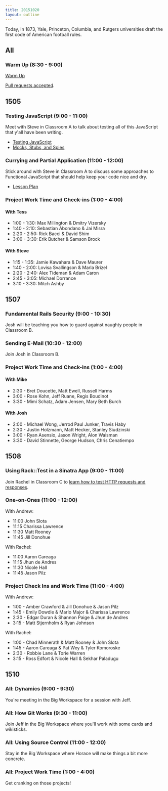```yaml
---
title: 20151020
layout: outline
---
```


Today, in 1873, Yale, Princeton, Columbia, and Rutgers universities draft the first code of American football rules.

## All

### Warm Up (8:30 - 9:00)

[Warm Up](https://thewarmup.herokuapp.com)

[Pull requests accepted](https://github.com/mikedao/the-warm-up).


## 1505

### Testing JavaScript (9:00 - 11:00)

Meet with Steve in Classroom A to talk about testing all of this JavaScript that y'all have been writing.

* [Testing JavaScript](https://github.com/turingschool-examples/testing-javascript)
* [Mocks, Stubs, and Spies](https://github.com/turingschool/lesson_plans/blob/master/ruby_04-apis_and_scalability/testing_javascript-mocks_and_stubs.markdown)

### Currying and Partial Application (11:00 - 12:00)

Stick around with Steve in Classroom A to discuss some approaches to Functional JavaScript that should help keep your code nice and dry.

* [Lesson Plan](https://github.com/mdn/advanced-js-fundamentals-ck/blob/gh-pages/tutorials/02-functions/02-currying-and-partial-application.md)

### Project Work Time and Check-ins (1:00 - 4:00)

#### With Tess

* 1:00 - 1:30: Max Millington & Dmitry Vizersky
* 1:40 - 2:10: Sebastian Abondano & Jai Misra
* 2:20 - 2:50: Rick Bacci & David Shim
* 3:00 - 3:30: Erik Butcher & Samson Brock

#### With Steve

* 1:15 - 1:35: Jamie Kawahara & Dave Maurer
* 1:40 - 2:00: Lovisa Svallingson & Marla Brizel
* 2:20 - 2:40: Alex Tideman & Adam Caron
* 2:45 - 3:05: Michael Dorrance
* 3:10 - 3:30: Mitch Ashby


## 1507

### Fundamental Rails Security (9:00 - 10:30)

Josh will be teaching you how to guard against naughty people in Classroom B.

### Sending E-Mail (10:30 - 12:00)

Join Josh in Classroom B.

### Project Work Time and Check-ins (1:00 - 4:00)

#### With Mike

* 2:30 - Bret Doucette, Matt Ewell, Russell Harms
* 3:00 - Rose Kohn, Jeff Ruane, Regis Boudinot
* 3:30 - Mimi Schatz, Adam Jensen, Mary Beth Burch

#### With Josh

* 2:00 - Michael Wong, Jerrod Paul Junker, Travis Haby
* 2:30 - Justin Holzmann, Matt Hecker, Stanley Siudzinski
* 3:00 - Ryan Asensio, Jason Wright, Alon Waisman
* 3:30 - David Stinnette, George Hudson, Chris Cenatiempo

## 1508

### Using Rack::Test in a Sinatra App (9:00 - 11:00)

Join Rachel in Classroom C to [learn how to test HTTP requests and responses](https://github.com/turingschool/lesson_plans/blob/master/ruby_02-web_applications_with_ruby/rack_test_in_sinatra.markdown).

### One-on-Ones (11:00 - 12:00)

With Andrew:

* 11:00 John Slota
* 11:15 Charissa Lawrence
* 11:30 Matt Rooney
* 11:45 Jill Donohue

With Rachel:

* 11:00 Aaron Careaga
* 11:15 Jhun de Andres
* 11:30 Nicole Hall
* 11:45 Jason Pilz

### Project Check Ins and Work Time (11:00 - 4:00)

With Andrew:

* 1:00 - Amber Crawford & Jill Donohue & Jason Pilz
* 1:45 - Emily Dowdle & Marlo Major & Charissa Lawrence
* 2:30 - Edgar Duran & Shannon Paige & Jhun de Andres
* 3:15 - Matt Stjernholm & Ryan Johnson

With Rachel:

* 1:00 - Chad Minnerath & Matt Rooney & John Slota
* 1:45 - Aaron Careaga & Pat Wey & Tyler Komoroske
* 2:30 - Robbie Lane & Torie Warren
* 3:15 - Ross Edfort & Nicole Hall & Sekhar Paladugu

## 1510

### All: Dynamics (9:00 - 9:30)

You're meeting in the Big Workspace for a session with Jeff.

### All: How Git Works (9:30 - 11:00)

Join Jeff in the Big Workspace where you'll work with some cards and wikisticks.

### All: Using Source Control (11:00 - 12:00)

Stay in the Big Workspace where Horace will make things a bit more concrete.

### All: Project Work Time (1:00 - 4:00)

Get cranking on those projects!
